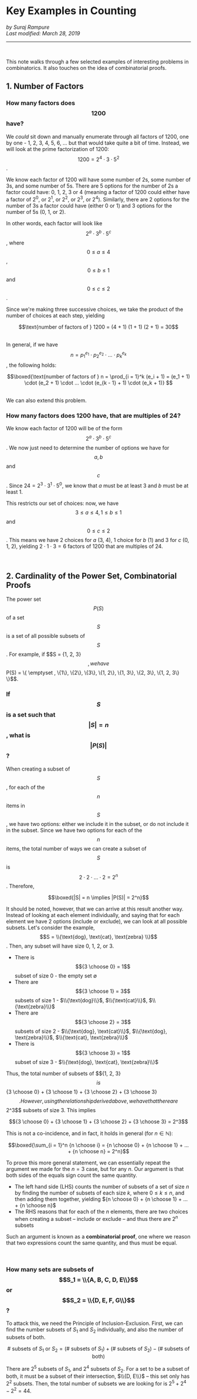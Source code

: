 <title>Key Examples in Counting – IMT DeCal</title>

# Key Examples in Counting

_by Suraj Rampure_<br>
_Last modified: March 28, 2019_

---

<br>

This note walks through a few selected examples of interesting problems in combinatorics. It also touches on the idea of combinatorial proofs.


## 1. Number of Factors 

### How many factors does $$1200$$ have? <br>

We <i>could</i> sit down and manually enumerate through all factors of 1200, one by one - 1, 2, 3, 4, 5, 6, ... but that would take quite a bit of time. Instead, we will look at the prime factorization of 1200: $$1200 = 2^4 \cdot 3 \cdot 5^2$$.

We know each factor of 1200 will have some number of $2$s, some number of $3$s, and some number of $5$s. There are 5 options for the number of $2$s a factor could have: 0, 1, 2, 3 or 4 (meaning a factor of 1200 could either have a factor of $2^0$, or $2^1$, or $2^2$, or $2^3$, or $2^4$). Similarly, there are 2 options for the number of $3$s a factor could have (either 0 or 1) and 3 options for the number of $5$s (0, 1, or 2). 

In other words, each factor will look like $$2^a \cdot 3^b \cdot 5^c$$, where $$0 \leq a \leq 4$$, $$0 \leq b \leq 1$$ and $$0 \leq c \leq 2$$.

Since we're making three successive choices, we take the product of the number of choices at each step, yielding

<div align=center> $$\text{number of factors of } 1200 = (4 + 1) (1 + 1) (2 + 1) = 30$$</div><br>

In general, if we have $$n = p_1^{e_1} \cdot p_2^{e_2} \cdot ... \cdot p_k^{e_k}$$, the following holds:

<div align=center> $$\boxed{\text{number of factors of } n = \prod_{i = 1}^k (e_i + 1) = (e_1 + 1) \cdot (e_2 + 1) \cdot ... \cdot (e_{k - 1} + 1) \cdot (e_k + 1)} $$</div><br>

We can also extend this problem.

### How many factors does 1200 have, that are multiples of 24? <br>

We know each factor of 1200 will be of the form $$2^a \cdot 3^b \cdot 5^c$$. We now just need to determine the number of options we have for $$a, b$$ and $$c$$. Since $24 = 2^3 \cdot 3^1 \cdot 5^0$, we know that $a$ must be at least $3$ and $b$ must be at least $1$.

This restricts our set of choices: now, we have $$3 \leq a \leq 4, 1 \leq b \leq 1$$ and $$0 \leq c \leq 2$$. This means we have 2 choices for $a$ (3, 4), 1 choice for $b$ (1) and 3 for $c$ (0, 1, 2), yielding $2 \cdot 1 \cdot 3 = 6$ factors of 1200 that are multiples of 24.

<br>

## 2. Cardinality of the Power Set, Combinatorial Proofs

The power set $$P(S)$$ of a set $$S$$ is a set of all possible subsets of $$S$$. For example, if $$S = \{1, 2, 3}$$, we have $$P(S) = \\{ \emptyset , \\{1\\}, \\{2\\}, \\{3\\}, \\{1, 2\\}, \\{1, 3\\}, \\{2, 3\\}, \\{1, 2, 3\\} \\}$$.

### If $$S$$ is a set such that $$|S| = n$$, what is $$|P(S)|$$? <br>

When creating a subset of $$S$$, for each of the $$n$$ items in $$S$$, we have two options: either we include it in the subset, or do not include it in the subset. Since we have two options for each of the $$n$$ items, the total number of ways we can create a subset of $$S$$ is $$2 \cdot 2 \cdot ... \cdot 2 = 2^n$$. Therefore,

<div align=center>

$$\boxed{|S| = n \implies |P(S)| = 2^n}$$

</div>

It should be noted, however, that we can arrive at this result another way. Instead of looking at each element individually, and saying that for each element we have 2 options (include or exclude), we can look at all possible subsets. Let's consider the example, $$S = \\{\text{dog}, \text{cat}, \text{zebra} \\}$$. Then, any subset will have size 0, 1, 2, or 3.

- There is $${3 \choose 0} = 1$$ subset of size 0 - the empty set $\emptyset$
- There are $${3 \choose 1} = 3$$ subsets of size 1 - $\\{\text{dog}\\}$, $\\{\text{cat}\\}$, $\\{\text{zebra}\\}$
- There are $${3 \choose 2} = 3$$ subsets of size 2 - $\\{\text{dog}, \text{cat}\\}$, $\\{\text{dog}, \text{zebra}\\}$, $\\{\text{cat}, \text{zebra}\\}$
- There is $${3 \choose 3} = 1$$ subset of size 3 - $\\{\text{dog}, \text{cat}, \text{zebra}\\}$

Thus, the total number of subsets of $$\{1, 2, 3}$$ is $${3 \choose 0} + {3 \choose 1} + {3 \choose 2} + {3 \choose 3}$$. However, using the relationship derived above, we have that there are $$2^3$$ subsets of size 3. This implies

<div align=center>

$${3 \choose 0} + {3 \choose 1} + {3 \choose 2} + {3 \choose 3} = 2^3$$

</div>

This is not a co-incidence, and in fact, it holds in general (for $n \in \mathbb{N}$):

<div align=center>

$$\boxed{\sum_{i = 1}^n {n \choose i} = {n \choose 0} + {n \choose 1} + ... + {n \choose n} = 2^n}$$

</div>

To prove this more general statement, we can essentially repeat the argument we made for the $n = 3$ case, but for any $n$. Our argument is that both sides of the equals sign count the same quantity.

- The left hand side (LHS) counts the number of subsets of a set of size $n$ by finding the number of subsets of each size $k$, where $0 \leq k \leq n$, and then adding them together, yielding ${n \choose 0} + {n \choose 1} + ... + {n \choose n}$
- The RHS reasons that for each of the $n$ elements, there are two choices when creating a subset – include or exclude – and thus there are $2^n$ subsets

Such an argument is known as a **combinatorial proof**, one where we reason that two expressions count the same quantity, and thus must be equal.

<br>

### How many sets are subsets of $$S_1 = \\{A, B, C, D, E\\}$$ or $$S_2 = \\{D, E, F, G\\}$$?

To attack this, we need the Principle of Inclusion-Exclusion. First, we can find the number subsets of $S_1$ and $S_2$ individually, and also the number of subsets of both. 

<div align=center>

$$\text{# subsets of }S_1 \text{ or } S_2 = (\text{# subsets of } S_1) + (\text{# subsets of } S_2) - (\text{# subsets of both})$$

</div>

There are $2^5$ subsets of $S_1$, and $2^4$ subsets of $S_2$. For a set to be a subset of both, it must be a subset of their intersection, $\\{D, E\\}$ – this set only has $2^2$ subsets. Then, the total number of subsets we are looking for is $2^5 + 2^4 - 2^2 = 44$.
